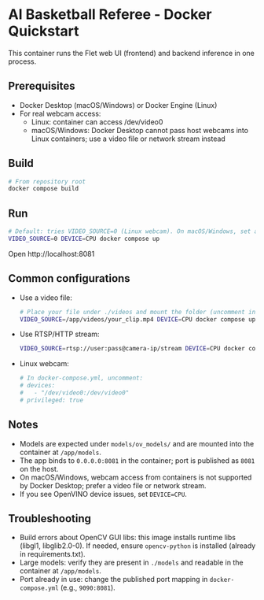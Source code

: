 AI Basketball Referee - Docker Quickstart
=========================================

This container runs the Flet web UI (frontend) and backend inference in one process.

Prerequisites
-------------
- Docker Desktop (macOS/Windows) or Docker Engine (Linux)
- For real webcam access:
  - Linux: container can access /dev/video0
  - macOS/Windows: Docker Desktop cannot pass host webcams into Linux containers; use a video file or network stream instead

Build
-----
```bash
# From repository root
docker compose build
```

Run
---
```bash
# Default: tries VIDEO_SOURCE=0 (Linux webcam). On macOS/Windows, set a file or RTSP URL instead.
VIDEO_SOURCE=0 DEVICE=CPU docker compose up
```
Open http://localhost:8081

Common configurations
---------------------
- Use a video file:
  ```bash
  # Place your file under ./videos and mount the folder (uncomment in compose if needed)
  VIDEO_SOURCE=/app/videos/your_clip.mp4 DEVICE=CPU docker compose up
  ```

- Use RTSP/HTTP stream:
  ```bash
  VIDEO_SOURCE=rtsp://user:pass@camera-ip/stream DEVICE=CPU docker compose up
  ```

- Linux webcam:
  ```yaml
  # In docker-compose.yml, uncomment:
  # devices:
  #   - "/dev/video0:/dev/video0"
  # privileged: true
  ```

Notes
-----
- Models are expected under `models/ov_models/` and are mounted into the container at `/app/models`.
- The app binds to `0.0.0.0:8081` in the container; port is published as `8081` on the host.
- On macOS/Windows, webcam access from containers is not supported by Docker Desktop; prefer a video file or network stream.
- If you see OpenVINO device issues, set `DEVICE=CPU`.

Troubleshooting
---------------
- Build errors about OpenCV GUI libs: this image installs runtime libs (libgl1, libglib2.0-0). If needed, ensure `opencv-python` is installed (already in requirements.txt).
- Large models: verify they are present in `./models` and readable in the container at `/app/models`.
- Port already in use: change the published port mapping in `docker-compose.yml` (e.g., `9090:8081`).
